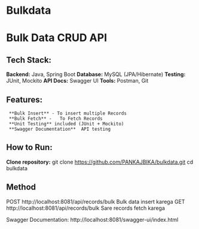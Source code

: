 # Bulkdata
# Bulk Data CRUD API

## Tech Stack:
  **Backend:** Java, Spring Boot
  **Database:** MySQL (JPA/Hibernate)
  **Testing:** JUnit, Mockito
  **API Docs:** Swagger UI
  **Tools:** Postman, Git

##  Features:
     **Bulk Insert** - To insert multiple Records
     **Bulk Fetch** -   To Fetch Records
     **Unit Testing** included (JUnit + Mockito)
     **Swagger Documentation**  API testing

##   How to Run:
  **Clone repository:**
git clone https://github.com/PANKAJBIKA/bulkdata.git
cd bulkdata
## Method	
   POST 	http://localhost:8081/api/records/bulk     Bulk data insert karega
   GET	  http://localhost:8081/api/records/bulk	   Sare records fetch karega
   
 Swagger Documentation:
    http://localhost:8081/swagger-ui/index.html
